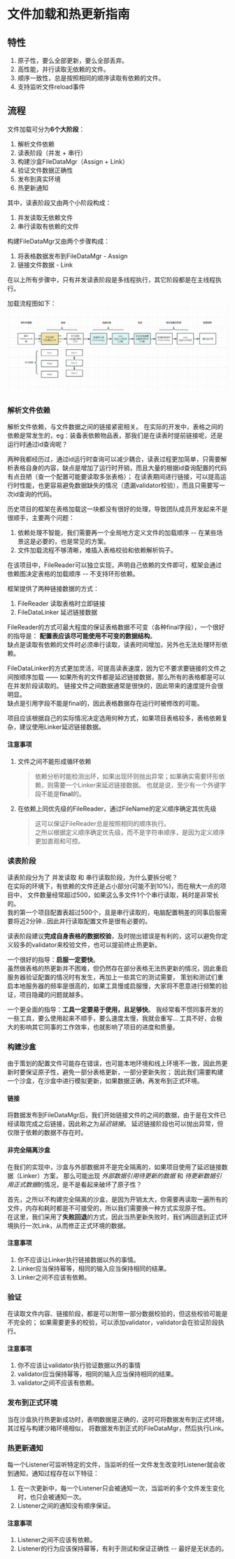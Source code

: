 # 文件加载和热更新指南

## 特性

1. 原子性，要么全部更新，要么全部丢弃。
2. 高性能，并行读取无依赖的文件。
3. 顺序一致性，总是按照相同的顺序读取有依赖的文件。
4. 支持监听文件reload事件

## 流程

文件加载可分为**6个大阶段**：

1. 解析文件依赖
2. 读表阶段（并发 + 串行）
3. 构建沙盒FileDataMgr（Assign + Link）
4. 验证文件数据正确性
5. 发布到真实环境
6. 热更新通知

其中，读表阶段又由两个小阶段构成：

1. 并发读取无依赖文件
2. 串行读取有依赖的文件

构建FileDataMgr又由两个步骤构成：

1. 将表格数据发布到FileDataMgr - Assign
2. 链接文件数据 - Link

在以上所有步骤中，只有并发读表阶段是多线程执行，其它阶段都是在主线程执行。

加载流程图如下：
![文件加载流程](https://github.com/hl845740757/BigCat/blob/dev/doc/res/fileload.png)

### 解析文件依赖

解析文件依赖，与文件数据之间的链接紧密相关。 在实际的开发中，表格之间的依赖是常发生的，eg：装备表依赖物品表，那我们是在读表时提前链接呢，还是运行时通过id查询呢？

两种我都经历过，通过id运行时查询可以减少耦合，读表过程更加简单，只需要解析表格自身的内容，缺点是增加了运行时开销，而且大量的根据id查询配置的代码有点丑陋（查一个配置可能要读取多张表格）；
在读表期间进行链接，可以提高运行时性能，也更容易避免数据缺失的情况（遗漏validator校验），而且只需要写一次id查询的代码。

历史项目的框架在表格加载这一块都没有很好的处理，导致团队成员开发起来不是很顺手，主要两个问题：

1. 依赖处理不智能，我们需要再一个全局地方定义文件的加载顺序 -- 在某些场景这是必要的，也是常见的方案。
2. 文件加载流程不够清晰，难插入表格校验和依赖解析钩子。

在该项目中，FileReader可以独立实现，声明自己依赖的文件即可，框架会通过依赖图决定表格的加载顺序 -- 不支持环形依赖。

框架提供了两种链接数据的方式：

1. FileReader 读取表格时立即链接
2. FileDataLinker 延迟链接数据

FileReader的方式可最大程度的保证表格数据不可变（各种final字段），一个很好的指导是：
**配置表应该尽可能使用不可变的数据结构**。  
缺点是读取有依赖的文件时必须串行读取，读表时间增加，另外也无法处理环形依赖。

FileDataLinker的方式更加灵活，可提高读表速度，因为它不要求要链接的文件之间按顺序加载 ——
如果所有的文件都是延迟链接数据，那么所有的表格都是可以在并发阶段读取的。
链接文件之间数据通常是很快的，因此带来的速度提升会很明显。  
缺点是引用字段不能是final的，因此表格数据存在运行时被修改的可能。

项目应该根据自己的实际情况决定选用何种方式，如果项目表格较多，表格依赖复杂，建议使用Linker延迟链接数据。

#### 注意事项

1. 文件之间不能形成循环依赖
   > 依赖分析时能检测出环，如果出现环则抛出异常；如果确实需要环形依赖，则需要一个Linker来延迟链接数据。
   也就是说，至少有一个外键字段不能是**final**的。

2. 在依赖上同优先级的FileReader，通过FileName的定义顺序确定其优先级
   > 这可以保证FileReader总是按照相同的顺序执行。  
   > 之所以根据定义顺序确定优先级，而不是字符串顺序，是因为定义顺序更加直观和可控。

### 读表阶段

读表阶段分为了 并发读取 和 串行读取阶段，为什么要拆分呢？  
在实际的环境下，有依赖的文件还是占小部分(可能不到10%)，而在稍大一点的项目中，
文件数量经常超过500，如果这么多文件1个个串行读取，耗时是非常长的。  
我的第一个项目配置表超过500个，且是串行读取的，电脑配置稍差的同事启服需要将近2分钟...因此并行读取配置文件是很有必要的。

读表阶段建议**完成自身表格的数据校验**，及时抛出错误是有利的，这可以避免你定义较多的validator来校验文件，也可以提前终止热更新。

一个很好的指导：**启服一定要快**。  
虽然做表格的热更新并不困难，但仍然存在部分表格无法热更新的情况，因此重启服务器验证配置的情况时有发生，再加上一些其它的测试需要，
策划和测试们重启本地服务器的频率是很高的，如果工具慢或启服慢，大家将不愿意进行频繁的验证，项目隐藏的问题就越多。

一个更全面的指导：**工具一定要易于使用，且足够快**。
我经常看不惯同事开发的一些工具，要么使用起来不顺手，要么速度太慢，我就会重写...
工具不好，会极大的影响其它同事的工作效率，也就影响了项目的进度和质量。

### 构建沙盒

由于策划的配置文件可能存在错误，也可能本地环境和线上环境不一致，因此热更新时要保证原子性，避免一部分表格更新，一部分更新失败；
因此我们需要构建一个沙盒，在沙盒中进行模拟更新，如果数据正确，再发布到正式环境。

#### 链接

将数据发布到FileDataMgr后，我们开始链接文件的之间的数据，由于是在文件已经读取完成之后链接，因此称之为*延迟链接*。
延迟链接阶段也可以抛出异常，但仅限于依赖的数据不存在时。

#### 非完全隔离沙盒

在我们的实现中，沙盒与外部数据并不是完全隔离的，如果项目使用了延迟链接数据（Linker）方案，
那么可能出现 *外部数据引用待更新的数据* 和 *待更新数据引用正式数据*的情况，是不是看起来破坏了原子性？

首先，之所以不构建完全隔离的沙盒，是因为开销太大，你需要再读取一遍所有的文件，内存和耗时都是不可接受的，所以我们需要换一种方式实现原子性。  
在这里，我们采用了**失败回退**的方式，因此当热更新失败时，我们再回退到正式环境执行一次Link，从而修正正式环境的数据。

#### 注意事项

1. 你不应该让Linker执行链接数据以外的事情。
2. Linker应当保持幂等，相同的输入应当保持相同的结果。
3. Linker之间不应该有依赖。

### 验证

在读取文件内容、链接阶段，都是可以附带一部分数据校验的，但这些校验可能是不完全的；
如果需要更多的校验，可以添加validator，validator会在验证阶段执行。

#### 注意事项

1. 你不应该让validator执行验证数据以外的事情
2. validator应当保持幂等，相同的输入应当保持相同的结果。
3. validator之间不应该有依赖。

### 发布到正式环境

当在沙盒执行热更新成功时，表明数据是正确的，这时可将数据发布到正式环境，其过程与构建沙箱环境相似，
将数据发布到正式的FileDataMgr，然后执行Link。

### 热更新通知

每一个Listener可监听特定的文件，当监听的任一文件发生改变时Listener就会收到通知，通知过程存在以下特征：

1. 在一次更新中，每一个Listener只会被通知一次，当监听的多个文件发生变化时，也只会被通知一次。
2. Listener之间的通知没有顺序保证。

#### 注意事项

1. Listener之间不应该有依赖。
2. Listener的行为应该保持幂等，有利于测试和保证正确性 -- 最好是无状态的。